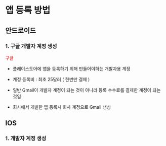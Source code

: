 # 앱 등록 방법
## 안드로이드
### 1. 구글 개발자 계정 생성

<span style="color:red">구글</span>

- 플레이스토어에 앱을 등록하기 위해 만들어야하는 개발자용 계정

- 계정 등록비 : 최초 25달러 ( 한번만 결제 )

- 일반 Gmail이 개발자 계정이 되는 것이 아니라 등록 수수료를 결제한 계정이 되는 것임

- 회사에서 개발한 앱 등록시 회사 계정으로 Gmail 생성 
 

## IOS
### 1. 개발자 계정 생성
